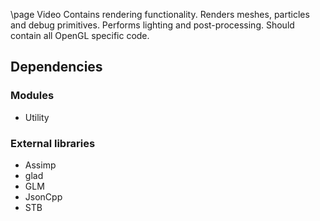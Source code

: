 \page Video
Contains rendering functionality. Renders meshes, particles and debug primitives. Performs lighting and post-processing. Should contain all OpenGL specific code.

## Dependencies
### Modules
- Utility

### External libraries
- Assimp
- glad
- GLM
- JsonCpp
- STB
